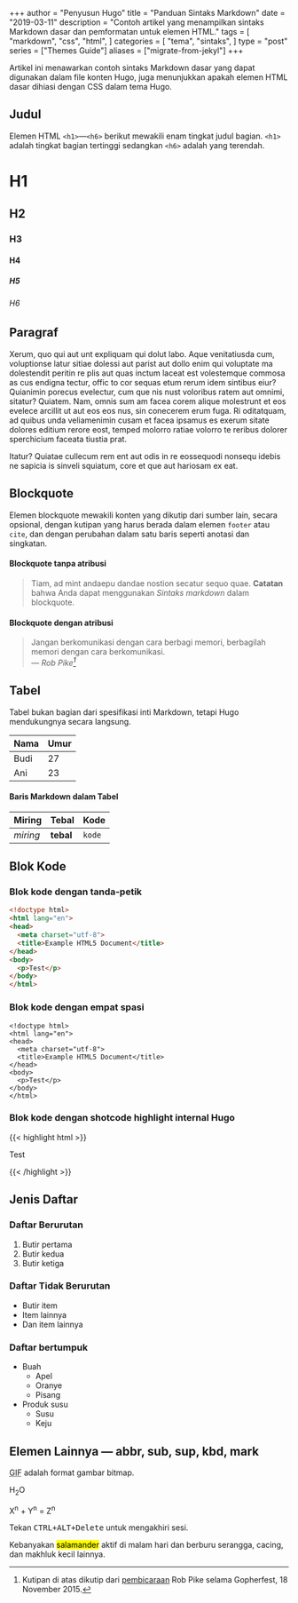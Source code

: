 +++
author = "Penyusun Hugo"
title = "Panduan Sintaks Markdown"
date = "2019-03-11"
description = "Contoh artikel yang menampilkan sintaks Markdown dasar dan pemformatan untuk elemen HTML."
tags = [
    "markdown",
    "css",
    "html",
]
categories = [
    "tema",
    "sintaks",
]
type = "post"
series = ["Themes Guide"]
aliases = ["migrate-from-jekyl"]
+++

Artikel ini menawarkan contoh sintaks Markdown dasar yang dapat digunakan dalam file konten Hugo, juga menunjukkan apakah elemen HTML dasar dihiasi dengan CSS dalam tema Hugo.<!--more-->

## Judul

Elemen HTML `<h1>`—`<h6>` berikut mewakili enam tingkat judul bagian. `<h1>` adalah tingkat bagian tertinggi sedangkan `<h6>` adalah yang terendah.

# H1
## H2
### H3
#### H4
##### H5
###### H6

## Paragraf

Xerum, quo qui aut unt expliquam qui dolut labo. Aque venitatiusda cum, voluptionse latur sitiae dolessi aut parist aut dollo enim qui voluptate ma dolestendit peritin re plis aut quas inctum laceat est volestemque commosa as cus endigna tectur, offic to cor sequas etum rerum idem sintibus eiur? Quianimin porecus evelectur, cum que nis nust voloribus ratem aut omnimi, sitatur? Quiatem. Nam, omnis sum am facea corem alique molestrunt et eos evelece arcillit ut aut eos eos nus, sin conecerem erum fuga. Ri oditatquam, ad quibus unda veliamenimin cusam et facea ipsamus es exerum sitate dolores editium rerore eost, temped molorro ratiae volorro te reribus dolorer sperchicium faceata tiustia prat.

Itatur? Quiatae cullecum rem ent aut odis in re eossequodi nonsequ idebis ne sapicia is sinveli squiatum, core et que aut hariosam ex eat.

## Blockquote

Elemen blockquote mewakili konten yang dikutip dari sumber lain, secara opsional, dengan kutipan yang harus berada dalam elemen `footer` atau `cite`, dan dengan perubahan dalam satu baris seperti anotasi dan singkatan.

#### Blockquote tanpa atribusi

> Tiam, ad mint andaepu dandae nostion secatur sequo quae.
> **Catatan** bahwa Anda dapat menggunakan *Sintaks markdown* dalam blockquote.

#### Blockquote dengan atribusi

> Jangan berkomunikasi dengan cara berbagi memori, berbagilah memori dengan cara berkomunikasi.<br>
> — <cite>Rob Pike[^1]</cite>

[^1]: Kutipan di atas dikutip dari [pembicaraan](https://www.youtube.com/watch?v=PAAkCSZUG1c) Rob Pike selama Gopherfest, 18 November 2015.

## Tabel

Tabel bukan bagian dari spesifikasi inti Markdown, tetapi Hugo mendukungnya secara langsung.

   Nama | Umur
--------|------
   Budi | 27
    Ani | 23

#### Baris Markdown dalam Tabel

| Miring   | Tebal     | Kode |
| -------- | --------  | ------ |
| *miring* | **tebal** | `kode` |

## Blok Kode

### Blok kode dengan tanda-petik

```html
<!doctype html>
<html lang="en">
<head>
  <meta charset="utf-8">
  <title>Example HTML5 Document</title>
</head>
<body>
  <p>Test</p>
</body>
</html>
```

### Blok kode dengan empat spasi

    <!doctype html>
    <html lang="en">
    <head>
      <meta charset="utf-8">
      <title>Example HTML5 Document</title>
    </head>
    <body>
      <p>Test</p>
    </body>
    </html>

### Blok kode dengan shotcode highlight internal Hugo
{{< highlight html >}}
<!doctype html>
<html lang="en">
<head>
  <meta charset="utf-8">
  <title>Example HTML5 Document</title>
</head>
<body>
  <p>Test</p>
</body>
</html>
{{< /highlight >}}

## Jenis Daftar

### Daftar Berurutan

1. Butir pertama
2. Butir kedua
3. Butir ketiga

### Daftar Tidak Berurutan

* Butir item
* Item lainnya
* Dan item lainnya

### Daftar bertumpuk

* Buah
   * Apel
   * Oranye
   * Pisang
* Produk susu
   * Susu
   * Keju

## Elemen Lainnya — abbr, sub, sup, kbd, mark

<p>
<abbr title="Graphics Interchange Format">GIF</abbr> adalah format gambar bitmap.

<p>
H<sub>2</sub>O

<p>
X<sup>n</sup> + Y<sup>n</sup> = Z<sup>n</sup>

<p>
Tekan <kbd><kbd>CTRL</kbd>+<kbd>ALT</kbd>+<kbd>Delete</kbd></kbd> untuk mengakhiri sesi.

<p>
Kebanyakan <mark>salamander</mark> aktif di malam hari dan berburu serangga, cacing, dan makhluk kecil lainnya.